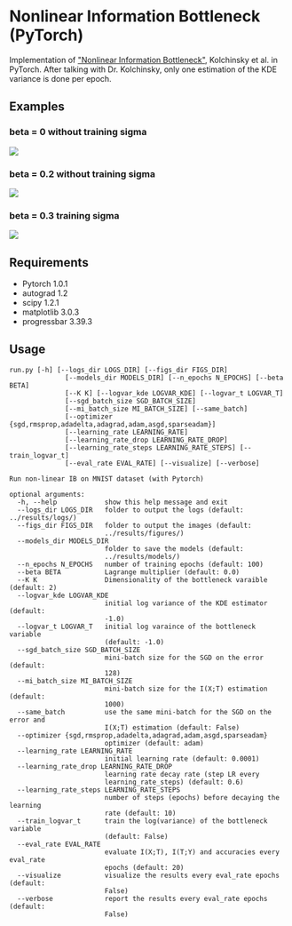 # Nonlinear Information Bottleneck (PyTorch)

Implementation of ["Nonlinear Information Bottleneck"](https://arxiv.org/pdf/1705.02436.pdf), Kolchinsky et al. in PyTorch. After talking with Dr. Kolchinsky, only one estimation of the KDE variance is done per epoch.

## Examples

### beta = 0 without training sigma

![](./results/figures/K-2-B-0-3-Tr-False-image)

### beta = 0.2 without training sigma

![](./results/figures/K-2-B-0-2-Tr-True-image)

### beta = 0.3 training sigma

![](./results/figures/K-2-B-0-3-Tr-False-image)

## Requirements
- Pytorch 1.0.1
- autograd 1.2
- scipy 1.2.1
- matplotlib 3.0.3
- progressbar 3.39.3

## Usage

```console
run.py [-h] [--logs_dir LOGS_DIR] [--figs_dir FIGS_DIR]
              [--models_dir MODELS_DIR] [--n_epochs N_EPOCHS] [--beta BETA]
              [--K K] [--logvar_kde LOGVAR_KDE] [--logvar_t LOGVAR_T]
              [--sgd_batch_size SGD_BATCH_SIZE]
              [--mi_batch_size MI_BATCH_SIZE] [--same_batch]
              [--optimizer {sgd,rmsprop,adadelta,adagrad,adam,asgd,sparseadam}]
              [--learning_rate LEARNING_RATE]
              [--learning_rate_drop LEARNING_RATE_DROP]
              [--learning_rate_steps LEARNING_RATE_STEPS] [--train_logvar_t]
              [--eval_rate EVAL_RATE] [--visualize] [--verbose]
              
Run non-linear IB on MNIST dataset (with Pytorch)

optional arguments:
  -h, --help            show this help message and exit
  --logs_dir LOGS_DIR   folder to output the logs (default: ../results/logs/)
  --figs_dir FIGS_DIR   folder to output the images (default:
                        ../results/figures/)
  --models_dir MODELS_DIR
                        folder to save the models (default:
                        ../results/models/)
  --n_epochs N_EPOCHS   number of training epochs (default: 100)
  --beta BETA           Lagrange multiplier (default: 0.0)
  --K K                 Dimensionality of the bottleneck varaible (default: 2)
  --logvar_kde LOGVAR_KDE
                        initial log variance of the KDE estimator (default:
                        -1.0)
  --logvar_t LOGVAR_T   initial log varaince of the bottleneck variable
                        (default: -1.0)
  --sgd_batch_size SGD_BATCH_SIZE
                        mini-batch size for the SGD on the error (default:
                        128)
  --mi_batch_size MI_BATCH_SIZE
                        mini-batch size for the I(X;T) estimation (default:
                        1000)
  --same_batch          use the same mini-batch for the SGD on the error and
                        I(X;T) estimation (default: False)
  --optimizer {sgd,rmsprop,adadelta,adagrad,adam,asgd,sparseadam}
                        optimizer (default: adam)
  --learning_rate LEARNING_RATE
                        initial learning rate (default: 0.0001)
  --learning_rate_drop LEARNING_RATE_DROP
                        learning rate decay rate (step LR every
                        learning_rate_steps) (default: 0.6)
  --learning_rate_steps LEARNING_RATE_STEPS
                        number of steps (epochs) before decaying the learning
                        rate (default: 10)
  --train_logvar_t      train the log(variance) of the bottleneck variable
                        (default: False)
  --eval_rate EVAL_RATE
                        evaluate I(X;T), I(T;Y) and accuracies every eval_rate
                        epochs (default: 20)
  --visualize           visualize the results every eval_rate epochs (default:
                        False)
  --verbose             report the results every eval_rate epochs (default:
                        False)

```

